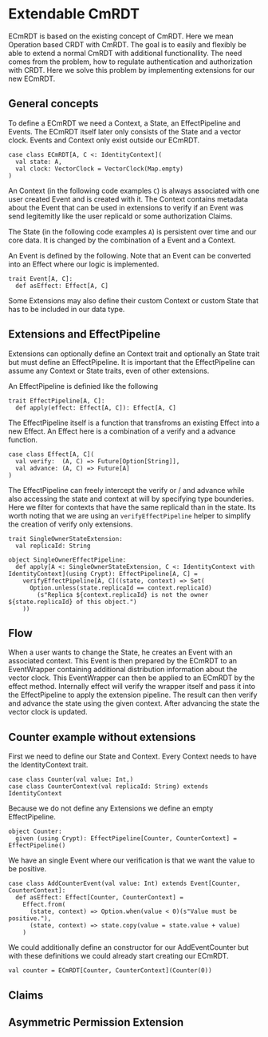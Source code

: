 # Extendable CmRDT
ECmRDT is based on the existing concept of CmRDT. Here we mean Operation based CRDT with CmRDT. The goal is to easily and flexibly be able to extend a normal CmRDT with additional functionallity. The need comes from the problem, how to regulate authentication and authorization with CRDT. Here we solve this problem by implementing extensions for our new ECmRDT.

## General concepts
To define a ECmRDT we need a Context, a State, an EffectPipeline and Events. The ECmRDT itself later only consists of the State and a vector clock. Events and Context only exist outside our ECmRDT.

```
case class ECmRDT[A, C <: IdentityContext](
  val state: A,
  val clock: VectorClock = VectorClock(Map.empty)
)
```

An Context (in the following code examples `C`) is always associated with one user created Event and is created with it. The Context contains metadata about the Event that can be used in extensions to verify if an Event was send legitemitly like the user replicaId or some authorization Claims. 

The State (in the following code examples `A`) is persistent over time and our core data. It is changed by the combination of a Event and a Context.

An Event is defined by the following. Note that an Event can be converted into an Effect where our logic is implemented.

```
trait Event[A, C]:
  def asEffect: Effect[A, C]
```

Some Extensions may also define their custom Context or custom State that has to be included in our data type.

## Extensions and EffectPipeline
Extensions can optionally define an Context trait and optionally an State trait but must define an EffectPipeline. It is important that the EffectPipeline can assume any Context or State traits, even of other extensions.

An EffectPipeline is definied like the following

```
trait EffectPipeline[A, C]:
  def apply(effect: Effect[A, C]): Effect[A, C]
```

The EffectPipeline itself is a function that transfroms an existing Effect into a new Effect. An Effect here is a combination of a verify and a advance function.

```
case class Effect[A, C](
  val verify:  (A, C) => Future[Option[String]],
  val advance: (A, C) => Future[A]
)
```

The EffectPipeline can freely intercept the verify or / and advance while also accessing the state and context at will by specifying type bounderies. Here we filter for contexts that have the same replicaId than in the state. Its worth noting that we are using an `verifyEffectPipeline` helper to simplify the creation of verify only extensions.

```
trait SingleOwnerStateExtension:
  val replicaId: String

object SingleOwnerEffectPipeline:
  def apply[A <: SingleOwnerStateExtension, C <: IdentityContext with IdentityContext](using Crypt): EffectPipeline[A, C] =
    verifyEffectPipeline[A, C]((state, context) => Set(
      Option.unless(state.replicaId == context.replicaId)
        (s"Replica ${context.replicaId} is not the owner ${state.replicaId} of this object.")
    ))
```

## Flow
When a user wants to change the State, he creates an Event with an associated context. This Event is then prepared by the ECmRDT to an EventWrapper containing additional distribution information about the vector clock. This EventWrapper can then be applied to an ECmRDT by the effect method. Internally effect will verify the wrapper itself and pass it into the EffectPipeline to apply the extension pipeline. The result can then verify and advance the state using the given context. After advancing the state the vector clock is updated.

## Counter example without extensions
First we need to define our State and Context. Every Context needs to have the IdentityContext trait. 

```
case class Counter(val value: Int,) 
case class CounterContext(val replicaId: String) extends IdentityContext
```

Because we do not define any Extensions we define an empty EffectPipeline. 

```
object Counter:
  given (using Crypt): EffectPipeline[Counter, CounterContext] = EffectPipeline()
```

We have an single Event where our verification is that we want the value to be positive.

```
case class AddCounterEvent(val value: Int) extends Event[Counter, CounterContext]:
  def asEffect: Effect[Counter, CounterContext] =
    Effect.from(
      (state, context) => Option.when(value < 0)(s"Value must be positive."),
      (state, context) => state.copy(value = state.value + value)
    )
```

We could additionally define an constructor for our AddEventCounter but with these definitions we could already start creating our ECmRDT.

```
val counter = ECmRDT[Counter, CounterContext](Counter(0))
```

## Claims


## Asymmetric Permission Extension

